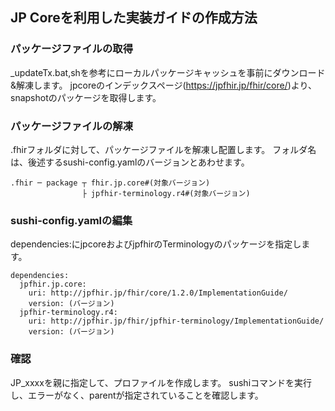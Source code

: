 ## JP Coreを利用した実装ガイドの作成方法

### パッケージファイルの取得
_updateTx.bat,shを参考にローカルパッケージキャッシュを事前にダウンロード&解凍します。
jpcoreのインデックスページ(https://jpfhir.jp/fhir/core/)より、snapshotのパッケージを取得します。

### パッケージファイルの解凍
.fhirフォルダに対して、パッケージファイルを解凍し配置します。
フォルダ名は、後述するsushi-config.yamlのバージョンとあわせます。


```
.fhir ─ package ┬ fhir.jp.core#(対象バージョン)
                ├ jpfhir-terminology.r4#(対象バージョン)

```

### sushi-config.yamlの編集
dependencies:にjpcoreおよびjpfhirのTerminologyのパッケージを指定します。

```
dependencies:
  jpfhir.jp.core:
    uri: http://jpfhir.jp/fhir/core/1.2.0/ImplementationGuide/
    version: (バージョン)
  jpfhir-terminology.r4:
    uri: http://jpfhir.jp/fhir/jpfhir-terminology/ImplementationGuide/
    version: (バージョン)
```

### 確認
JP_xxxxを親に指定して、プロファイルを作成します。
sushiコマンドを実行し、エラーがなく、parentが指定されていることを確認します。
